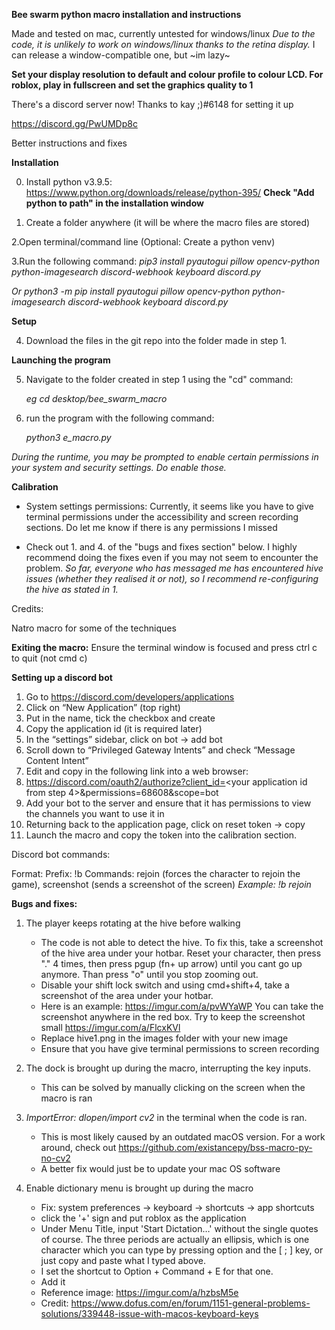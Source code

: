 **Bee swarm python macro installation and instructions**

Made and tested on mac, currently untested for windows/linux
*Due to  the code, it is unlikely to work on windows/linux thanks to the retina display.*
I can release a window-compatible one, but ~im lazy~

**Set your display resolution to default and colour profile to colour LCD. For roblox, play in fullscreen and set the graphics quality to 1**

There's a discord server now! Thanks to kay ;)#6148 for setting it up

https://discord.gg/PwUMDp8c

Better instructions and fixes


**Installation**


0. Install python v3.9.5: https://www.python.org/downloads/release/python-395/
**Check "Add python to path"  in the installation window**

1. Create a folder anywhere (it will be where the macro files are stored)


2.Open terminal/command line
   (Optional: Create a python venv)
   

3.Run the following command:
   *pip3 install pyautogui pillow opencv-python python-imagesearch discord-webhook keyboard discord.py*

   *Or python3 -m pip install pyautogui pillow opencv-python python-imagesearch discord-webhook keyboard discord.py*

**Setup**

4. Download the files in the git repo into the folder made in step 1.
 
 **Launching the program**

5. Navigate to the folder created in step 1 using the "cd" command:

   *eg cd desktop/bee_swarm_macro*

6. run the program with the following command:

   *python3 e_macro.py*


*During the runtime, you may be prompted to enable certain permissions in your system and security settings. Do enable those.*

**Calibration**

 - System settings permissions: 
   Currently, it seems like you have to give terminal permissions under the accessibility and screen recording sections. Do let me know if there is any  permissions I missed

- Check out 1. and 4. of the "bugs and fixes section" below. I highly recommend doing the fixes even if you may not seem to encounter the problem.
  *So far, everyone who has messaged  me has encountered hive issues (whether they realised it or not), so I recommend re-configuring the hive as stated    in 1.*



Credits:

Natro macro for some of the techniques

**Exiting the macro:**
Ensure the terminal window is focused and press ctrl c to quit (not cmd c)

**Setting up a discord bot**

1. Go to https://discord.com/developers/applications
2. Click on “New Application” (top right)
3. Put in the name, tick the checkbox and create
4. Copy the application id (it is required later)
5. In the “settings” sidebar, click on bot -> add bot 
6. Scroll down to “Privileged Gateway Intents” and check “Message Content Intent”
7. Edit and copy  in the following link into a web browser:
8. https://discord.com/oauth2/authorize?client_id=<your application id from step 4>&permissions=68608&scope=bot
9. Add your bot to the server and ensure that it has permissions to view the channels you want to use it in
10. Returning back to the application page, click on reset token -> copy
11. Launch the macro and copy the token into the calibration section.

Discord bot commands:

Format: <prefix> <command>
Prefix: !b
Commands: rejoin (forces the character to rejoin the game), 
                    screenshot (sends a screenshot of the screen)
*Example: !b rejoin*


**Bugs and fixes:**


1. The player keeps rotating at the hive before walking
   - The code is not able to detect the hive. To fix this, take a screenshot of the hive area under your hotbar. Reset your character, then press "." 4        times, then press pgup (fn+ up arrow) until you cant go up anymore. Than press "o" until you stop zooming out. 
   - Disable your shift lock switch and using cmd+shift+4, take a screenshot of the area under your hotbar. 
   - Here is an example: https://imgur.com/a/pvWYaWP You can take the screenshot anywhere in the red box. Try to keep the screenshot small                    https://imgur.com/a/FlcxKVl
   - Replace hive1.png in the images folder with your new image
   - Ensure that you have give terminal permissions to screen recording

2. The dock is brought up during the macro, interrupting the key inputs.
   - This can be solved by manually clicking on the screen when the macro is ran
3. *ImportError: dlopen/import cv2* in the terminal when the code is ran.
   - This is most likely caused by an outdated macOS version. For a work around, check out https://github.com/existancepy/bss-macro-py-no-cv2
   - A better fix would just be to update your mac OS software
4. Enable dictionary menu is brought up during the macro
   - Fix:  system preferences -> keyboard -> shortcuts -> app shortcuts
   - click the '+' sign and put roblox as the application
   - Under Menu Title, input 'Start Dictation…'  without the single quotes of course. The three periods are actually an ellipsis, which is one character which you can type by pressing option and the [ ; ] key, or just copy and paste what I typed above. 
   - I set the shortcut to Option + Command + E for that one.
   - Add it
   - Reference image: https://imgur.com/a/hzbsM5e
   - Credit: https://www.dofus.com/en/forum/1151-general-problems-solutions/339448-issue-with-macos-keyboard-keys

